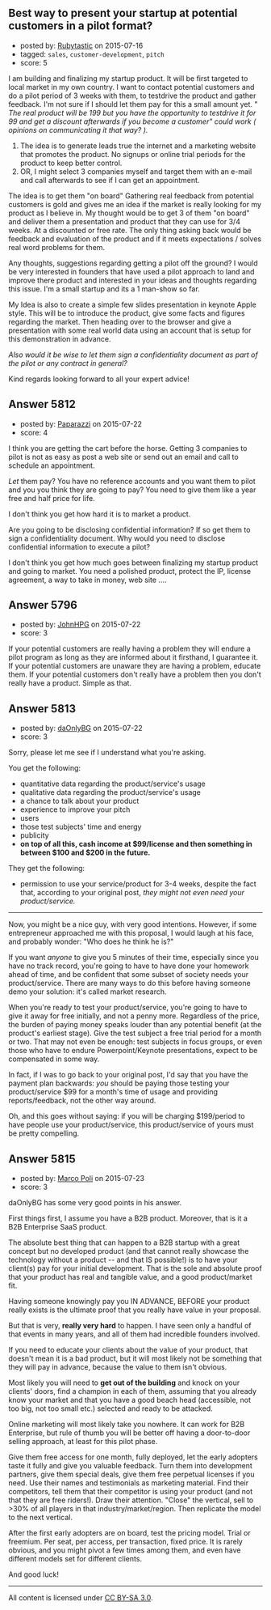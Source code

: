 ## Best way to present your startup at potential customers in a pilot format?

- posted by: [Rubytastic](https://stackexchange.com/users/145457/rubytastic) on 2015-07-16
- tagged: `sales`, `customer-development`, `pitch`
- score: 5

I am building and finalizing my startup product. 
It will be first targeted to local market in my own country.
I want to contact potential customers and do a pilot period of 3 weeks with them, to testdrive the product and gather feedback. I'm not sure if I should let them pay for this a small amount yet. " *The real product will be 199 but you have the opportunity to testdrive it for 99 and get a discount afterwards if you become a customer" could work ( opinions on communicating it that way? ).*

 1. The idea is to generate leads true the internet and a marketing website that promotes the product. No signups or online trial periods for the product to keep better control.
 2. OR, I might select 3 companies myself and target them with an e-mail and call afterwards to see if I can get an appointment.



The idea is to get them "on board" 
Gathering real feedback from potential customers is gold and gives me an idea if the market is really looking for my product as I believe in. 
My thought would be to get 3 of them "on board" and deliver them a presentation and product that they can use for 3/4 weeks. At a discounted or free rate. The only thing asking back would be feedback and evaluation of the product and if it meets expectations / solves real word problems for them.

Any thoughts, suggestions regarding getting a pilot off the ground? 
I would be very interested in founders that have used a pilot approach to land and improve there product and interested in your ideas and thoughts regarding this 
issue. I'm a small startup and its a 1 man-show so far. 

My Idea is also to create a simple few slides presentation in keynote Apple style. This will be to introduce the product, give some facts and figures regarding the market. Then heading over to the browser and give a presentation with some real world data using an account that is setup for this demonstration in advance.


*Also would it be wise to let them sign a confidentiality document as part of the pilot or any contract in general?*

Kind regards looking forward to all your expert advice!






## Answer 5812

- posted by: [Paparazzi](https://stackexchange.com/users/300272/paparazzi) on 2015-07-22
- score: 4

I think you are getting the cart before the horse.  Getting 3 companies to pilot is not as easy as post a web site or send out an email and call to schedule an appointment. 

*Let* them pay?  You have no reference accounts and you want them to pilot and you you think they are going to pay?  You need to give them like a year free and half price for life. 

I don't think you get how hard it is to market a product.

Are you going to be disclosing confidential information?  If so get them to sign a confidentiality document.  Why would you need to disclose confidential information to execute a pilot? 

I don't think you get how much goes between finalizing my startup product and going to market.  You need a polished product, protect the IP, license agreement, a way to take in money, web site ....  


## Answer 5796

- posted by: [JohnHPG](https://stackexchange.com/users/1435881/johnhpg) on 2015-07-22
- score: 3

If your potential customers are really having a problem they will endure a pilot program as long as they are informed about it firsthand, I guarantee it. If your potential customers are unaware they are having a problem, educate them. If your potential customers don't really have a problem then you don't really have a product. Simple as that.


## Answer 5813

- posted by: [daOnlyBG](https://stackexchange.com/users/4772220/daonlybg) on 2015-07-22
- score: 3

Sorry, please let me see if I understand what you're asking. 

You get the following:

 - quantitative data regarding the product/service's usage
 - qualitative data regarding the product/service's usage
 - a chance to talk about your product
 - experience to improve your pitch
 - users
 - those test subjects' time and energy
 - publicity
 - <strong>on top of all this, cash income at $99/license and then something in between $100 and $200 in the future. </strong>

They get the following:

 - permission to use your service/product for 3-4 weeks, despite the fact that, according to your original post, <em>they might not even need your product/service. </em>
 

-------------------------------------------------------------------------
Now, you might be a nice guy, with very good intentions. However, if some entrepreneur approached me with this proposal, I would laugh at his face, and probably wonder: "Who does he think he is?" 

If you want <em>anyone</em> to give you 5 minutes of their time, especially since you have no track record, you're going to have to have done your homework ahead of time, and be confident that some subset of society needs your product/service. There are many ways to do this before having someone demo your solution: it's called market research.

When you're ready to test your product/service, you're going to have to give it away for free initially, and not a penny more. Regardless of the price, the burden of paying money speaks louder than any potential benefit (at the product's earliest stage). Give the test subject a free trial period for a month or two. That may not even be enough: test subjects in focus groups, or even those who have to endure Powerpoint/Keynote presentations, expect to be compensated in some way. 

In fact, if I was to go back to your original post, I'd say that you have the payment plan backwards: <em>you</em> should be paying those testing your product/service $99 for a month's time of usage and providing reports/feedback, not the other way around. 

Oh, and this goes without saying: if you will be charging $199/period to have people use your product/service, this product/service of yours must be pretty compelling.  


## Answer 5815

- posted by: [Marco Poli](https://stackexchange.com/users/3026136/marco-poli) on 2015-07-23
- score: 3

daOnlyBG has some very good points in his answer.

First things first, I assume you have a B2B product. Moreover, that is it a B2B Enterprise SaaS product. 

The absolute best thing that can happen to a B2B startup with a great concept but no developed product (and that cannot really showcase the technology without a product -- and that IS possible!) is to have your client(s) pay for your initial development. That is the sole and absolute proof that your product has real and tangible value, and a good product/market fit.

Having someone knowingly pay you IN ADVANCE, BEFORE your product really exists is the ultimate proof that you really have value in your proposal.

But that is very, **really very hard** to happen. I have seen only a handful of that events in many years, and all of them had incredible founders involved.

If you need to educate your clients about the value of your product, that doesn't mean it is a bad product, but it will most likely not be something that they will pay in advance, because the value to them isn't obvious.

Most likely you will need to **get out of the building** and knock on your clients' doors, find a champion in each of them, assuming that you already know your market and that you have a good beach head (accessible, not too big, not too small etc.) selected and ready to be attacked.

Online marketing will most likely take you nowhere. It can work for B2B Enterprise, but rule of thumb you will be better off having a door-to-door selling approach, at least for this pilot phase.

Give them free access for one month, fully deployed, let the early adopters taste it fully and give you valuable feedback. Turn them into development partners, give them special deals, give them free perpetual licenses if you need. Use their names and testimonials as marketing material. Find their competitors, tell them that their competitor is using your product (and not that they are free riders!). Draw their attention. "Close" the vertical, sell to >30% of all players in that industry/market/region. Then replicate the model to the next vertical.

After the first early adopters are on board, test the pricing model. Trial or freemium. Per seat, per access, per transaction, fixed price. It is rarely obvious, and you might pivot a few times among them, and even have different models set for different clients.

And good luck!



---

All content is licensed under [CC BY-SA 3.0](https://creativecommons.org/licenses/by-sa/3.0/).
